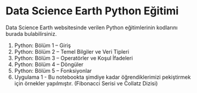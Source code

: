 # Data Science Earth Python Eğitimi
Data Science Earth websitesinde verilen Python eğitimlerinin kodlarını burada bulabilirsiniz.

1. Python: Bölüm 1 – Giriş
2. Python: Bölüm 2 – Temel Bilgiler ve Veri Tipleri
3. Python: Bölüm 3 – Operatörler ve Koşul İfadeleri
4. Python: Bölüm 4 – Döngüler
5. Python: Bölüm 5 – Fonksiyonlar
6. Uygulama 1 - Bu notebookta şimdiye kadar öğrendiklerimizi pekiştirmek için örnekler yapılmıştır. (Fibonacci Serisi ve Collatz Dizisi)
